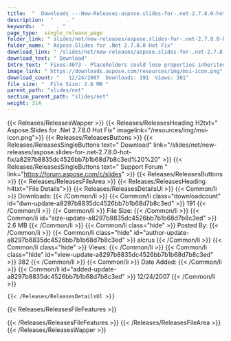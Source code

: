 ```yaml
---
title:  "  Downloads ---New-Releases-aspose.slides-for-.net-2.7.8.0-hot-fix . " 
description:  "    . " 
keywords:  "    . " 
page_type:  single_release_page
folder_link: " slides/net/new-releases/aspose.slides-for-.net-2.7.8.0-hot-fix/"
folder_name: " Aspose.Slides for .Net 2.7.8.0 Hot Fix"
download_link: " /slides/net/new-releases/aspose.slides-for-.net-2.7.8.0-hot-fix/a8297b8835dc4526bb7b1b68d7b8c3ed"
download_text: " Download"
Intro_text: " Fixes:4073 - Placeholders could lose properties inherited from master shape afte..."
image_link: " https://downloads.aspose.com/resources/img/msi-icon.png"
download_count: "   12/24/2007  Downloads: 191  Views: 381"
file_size: "  File Size: 2.6 MB "
parent_path: "slides/net"
section_parent_path: "slides/net"
weight: 314 
---
```


{{< Releases/ReleasesWapper >}}
  {{< Releases/ReleasesHeading H2txt=" Aspose.Slides for .Net 2.7.8.0 Hot Fix" imagelink="/resources/img/msi-icon.png">}}
  {{< Releases/ReleasesButtons >}}
    {{< Releases/ReleasesSingleButtons text=" Download" link="/slides/net/new-releases/aspose.slides-for-.net-2.7.8.0-hot-fix/a8297b8835dc4526bb7b1b68d7b8c3ed%20%20" >}}
    {{< Releases/ReleasesSingleButtons text=" Support Forum " link="https://forum.aspose.com/c/slides" >}}
  {{< Releases/ReleasesButtons >}}
  {{< Releases/ReleasesFileArea >}}
    {{< Releases/ReleasesHeading h4txt="File Details">}}
    {{< Releases/ReleasesDetailsUl >}}
            {{< Common/li  >}} Downloads: {{< /Common/li >}} 
      {{< Common/li class="downloadcount" id="dwn-update-a8297b8835dc4526bb7b1b68d7b8c3ed" >}} 191 {{< /Common/li >}} 
      {{< Common/li  >}} File Size: {{< /Common/li >}} 
      {{< Common/li id="size-update-a8297b8835dc4526bb7b1b68d7b8c3ed" >}} 2.6 MB {{< /Common/li >}} 
      {{< Common/li  class="hide" >}} Posted By: {{< /Common/li >}} 
      {{< Common/li class="hide" id="author-update-a8297b8835dc4526bb7b1b68d7b8c3ed" >}} alcrus {{< /Common/li >}} 
      {{< Common/li class="hide"  >}} Views: {{< /Common/li >}} 
      {{< Common/li class="hide" id="view-update-a8297b8835dc4526bb7b1b68d7b8c3ed" >}} 382 {{< /Common/li >}} 
      {{< Common/li  >}} Date Added: {{< /Common/li >}} 
      {{< Common/li id="added-update-a8297b8835dc4526bb7b1b68d7b8c3ed" >}} 12/24/2007 {{< /Common/li >}} 

    {{< /Releases/ReleasesDetailsUl >}}

  {{< Releases/ReleasesFileFeatures >}}
      
  {{< /Releases/ReleasesFileFeatures >}}
 {{< /Releases/ReleasesFileArea >}}
{{< /Releases/ReleasesWapper >}}



